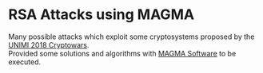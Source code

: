# RSA Attacks using MAGMA

Many possible attacks which exploit some cryptosystems proposed by the [UNIMI 2018 Cryptowars](http://club.di.unimi.it/activities.html).  
Provided some solutions and algorithms with [MAGMA Software](http://magma.maths.usyd.edu.au/magma/) to be executed.
